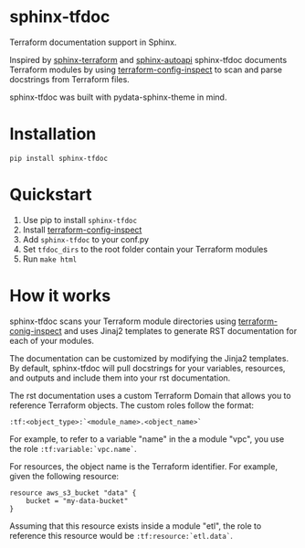 # sphinx-tfdoc

Terraform documentation support in Sphinx.

Inspired by [sphinx-terraform][1] and [sphinx-autoapi][2] sphinx-tfdoc documents
Terraform modules by using [terraform-config-inspect][3] to scan and parse
docstrings from Terraform files.

sphinx-tfdoc was built with pydata-sphinx-theme in mind.

# Installation

```
pip install sphinx-tfdoc
```

# Quickstart

1. Use pip to install `sphinx-tfdoc`
2. Install [terraform-config-inspect][3]
3. Add `sphinx-tfdoc` to your conf.py
4. Set `tfdoc_dirs` to the root folder contain your Terraform modules
5. Run `make html`

# How it works

sphinx-tfdoc scans your Terraform module directories using
[terraform-conig-inspect][3] and uses Jinaj2 templates to generate RST
documentation for each of your modules.

The documentation can be customized by modifying the Jinja2 templates.  By
default, sphinx-tfdoc will pull docstrings for your variables, resources, and
outputs and include them into your rst documentation.

The rst documentation uses a custom Terraform Domain that allows you to
reference Terraform objects.  The custom roles follow the format:

```
:tf:<object_type>:`<module_name>.<object_name>`
```

For example, to refer to a variable "name" in the a module "vpc", you use the
role `` :tf:variable:`vpc.name` ``.

For resources, the object name is the Terraform identifier.  For example, given
the following resource:

```
resource aws_s3_bucket "data" {
    bucket = "my-data-bucket"
}
```

Assuming that this resource exists inside a module "etl", the role to reference
this resource would be `` :tf:resource:`etl.data` ``.

[1]: https://gitlab.com/cblegare/sphinx-terraform
[2]: https://github.com/readthedocs/sphinx-autoapi
[3]: https://github.com/hashicorp/terraform-config-inspect
